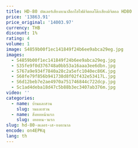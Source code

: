 ```yaml
---
title: HD-80 บัตเลอร์เสียงอะนาล็อกไฮไฟดิจิตอลโต๊ะเสียงดิจิตอล HD80
price: '13863.91'
price_original: '14003.97'
currency: THB
discount: 1%
rating: 4
volume: 1
image: S4859b00f1ec141849f24b6ee9abca29eg.jpg
images:
  - S4859b00f1ec141849f24b6ee9abca29eg.jpg
  - S35fe9f0d376748a0bb53a16aaa3ee6dbn.jpg
  - S767a9e934f7840a28c2a5efc1040ec86K.jpg
  - S68fe79f856b941738d8f02f432e53417L.jpg
  - S6d12beb7e2ae4970a751746844c722dcp.jpg
  - Sc1ad4deba18d47c5b88b3ec3407ab376m.jpg
video: ''
categories:
  - name: บ้านและสวน
    slug: านและสวน
  - name: สิ่งทอหน้าแรก
    slug: งทอหน-าแรก
slug: hd-80-ตเลอร-เส-ยงอะนาล
encode: on4EPKq
lang: th
---
```

  